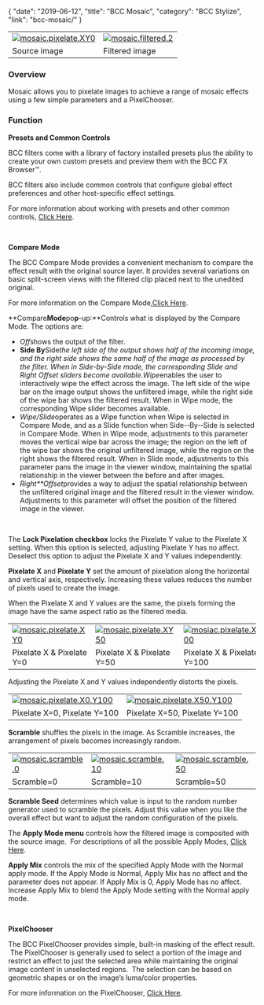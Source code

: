 {
"date": "2019-06-12",
"title": "BCC Mosaic",
"category": "BCC Stylize",
"link": "bcc-mosaic/"
}

 

|  |  |
| --- | --- |
| [![mosaic.pixelate.XY0](https://borisfx-com-res.cloudinary.com/image/upload//documentation/continuum/uploads/2013/06/mosaic.pixelate.XY0_.jpg)](https://borisfx-com-res.cloudinary.com/image/upload//documentation/continuum/uploads/2013/06/mosaic.pixelate.XY0_.jpg) | [![mosaic.filtered.2](https://borisfx-com-res.cloudinary.com/image/upload//documentation/continuum/uploads/2013/06/mosaic.filtered.2.jpg)](https://borisfx-com-res.cloudinary.com/image/upload//documentation/continuum/uploads/2013/06/mosaic.filtered.2.jpg) |
| Source image | Filtered image |


### Overview


Mosaic allows you to pixelate images to achieve a range of mosaic effects using a few simple parameters and a PixelChooser.


### Function


**Presets and Common Controls**


BCC filters come with a library of factory installed presets plus the ability to create your own custom presets and preview them with the BCC FX Browser™.


BCC filters also include common controls that configure global effect preferences and other host-specific effect settings.


For more information about working with presets and other common controls, [Click Here](/documentation/continuum/bcc-common-controls/).

 


**Compare Mode**


The BCC Compare Mode provides a convenient mechanism to compare the effect result with the original source layer. It provides several variations on basic split-screen views with the filtered clip placed next to the unedited original.


For more information on the Compare Mode,[Click Here](/documentation/continuum/bcc-compare-mode/).

**Compare****Mode****po****p****-­up:**Controls what is displayed by the Compare Mode. The options are:


* *Off*shows the output of the filter.
* **Side By**Side*the left side of the output shows half of the incoming image, and the right side shows the same half of the image as processed by the filter. When in Side-by-Side mode, the corresponding Slide and Right Offset sliders become available.Wipe*enables the user to interactively wipe the effect across the image. The left side of the wipe bar on the image output shows the unfiltered image, while the right side of the wipe bar shows the filtered result. When in Wipe mode, the corresponding Wipe slider becomes available.
* *Wipe/Slide*operates as a Wipe function when Wipe is selected in Compare Mode, and as a Slide function when Side-­‐By-­‐Side is selected in Compare Mode. When in Wipe mode, adjustments to this parameter moves the vertical wipe bar across the image; the region on the left of the wipe bar shows the original unfiltered image, while the region on the right shows the filtered result. When in Slide mode, adjustments to this parameter pans the image in the viewer window, maintaining the spatial relationship in the viewer between the before and after images.
* *Right**Offset*provides a way to adjust the spatial relationship between the unfiltered original image and the filtered result in the viewer window. Adjustments to this parameter will offset the position of the filtered image in the viewer.


 


The **Lock Pixelation checkbox** locks the Pixelate Y value to the Pixelate X setting. When this option is selected, adjusting Pixelate Y has no affect. Deselect this option to adjust the Pixelate X and Y values independently.


**Pixelate X** and **Pixelate Y** set the amount of pixelation along the horizontal and vertical axis, respectively. Increasing these values reduces the number of pixels used to create the image.


When the Pixelate X and Y values are the same, the pixels forming the image have the same aspect ratio as the filtered media.




|  |  |  |
| --- | --- | --- |
| [![mosaic.pixelate.XY0](https://borisfx-com-res.cloudinary.com/image/upload//documentation/continuum/uploads/2013/06/mosaic.pixelate.XY0_.jpg)](https://borisfx-com-res.cloudinary.com/image/upload//documentation/continuum/uploads/2013/06/mosaic.pixelate.XY0_.jpg) | [![mosaic.pixelate.XY50](https://borisfx-com-res.cloudinary.com/image/upload//documentation/continuum/uploads/2013/06/mosaic.pixelate.XY50.jpg)](https://borisfx-com-res.cloudinary.com/image/upload//documentation/continuum/uploads/2013/06/mosaic.pixelate.XY50.jpg) | [![mosiac.pixelate.XY100](https://borisfx-com-res.cloudinary.com/image/upload//documentation/continuum/uploads/2013/06/mosiac.pixelate.XY100.jpg)](https://borisfx-com-res.cloudinary.com/image/upload//documentation/continuum/uploads/2013/06/mosiac.pixelate.XY100.jpg) |
| Pixelate X & Pixelate Y=0 | Pixelate X & Pixelate Y=50 | Pixelate X & Pixelate Y=100 |


Adjusting the Pixelate X and Y values independently distorts the pixels.




|  |  |
| --- | --- |
| [![mosaic.pixelate.X0.Y100](https://borisfx-com-res.cloudinary.com/image/upload//documentation/continuum/uploads/2013/06/mosaic.pixelate.X0.Y100.jpg)](https://borisfx-com-res.cloudinary.com/image/upload//documentation/continuum/uploads/2013/06/mosaic.pixelate.X0.Y100.jpg) | [![mosaic.pixelate.X50.Y100](https://borisfx-com-res.cloudinary.com/image/upload//documentation/continuum/uploads/2013/06/mosaic.pixelate.X50.Y100.jpg)](https://borisfx-com-res.cloudinary.com/image/upload//documentation/continuum/uploads/2013/06/mosaic.pixelate.X50.Y100.jpg) |
| Pixelate X=0, Pixelate Y=100 | Pixelate X=50, Pixelate Y=100 |


**Scramble** shuffles the pixels in the image. As Scramble increases, the arrangement of pixels becomes increasingly random.




|  |  |  |
| --- | --- | --- |
| [![mosaic.scramble.0](https://borisfx-com-res.cloudinary.com/image/upload//documentation/continuum/uploads/2013/06/mosaic.scramble.0.jpg)](https://borisfx-com-res.cloudinary.com/image/upload//documentation/continuum/uploads/2013/06/mosaic.scramble.0.jpg) | [![mosaic.scramble.10](https://borisfx-com-res.cloudinary.com/image/upload//documentation/continuum/uploads/2013/06/mosaic.scramble.10.jpg)](https://borisfx-com-res.cloudinary.com/image/upload//documentation/continuum/uploads/2013/06/mosaic.scramble.10.jpg) | [![mosaic.scramble.50](https://borisfx-com-res.cloudinary.com/image/upload//documentation/continuum/uploads/2013/06/mosaic.scramble.50.jpg)](https://borisfx-com-res.cloudinary.com/image/upload//documentation/continuum/uploads/2013/06/mosaic.scramble.50.jpg) |
| Scramble=0 | Scramble=10 | Scramble=50 |


**Scramble Seed** determines which value is input to the random number generator used to scramble the pixels. Adjust this value when you like the overall effect but want to adjust the random configuration of the pixels.


The **Apply Mode menu** controls how the filtered image is composited with the source image.  For descriptions of all the possible Apply Modes, [Click Here](/documentation/continuum/bcc-apply-modes/).

**Apply Mix** controls the mix of the specified Apply Mode with the Normal apply mode. If the Apply Mode is Normal, Apply Mix has no affect and the parameter does not appear. If Apply Mix is 0, Apply Mode has no affect. Increase Apply Mix to blend the Apply Mode setting with the Normal apply mode.


 


**PixelChooser**


The BCC PixelChooser provides simple, built-in masking of the effect result.  The PixelChooser is generally used to select a portion of the image and restrict an effect to just the selected area while maintaining the original image content in unselected regions.  The selection can be based on geometric shapes or on the image’s luma/color properties.


For more information on the PixelChooser, [Click Here](/documentation/continuum/bcc-pixel-chooser/).

 